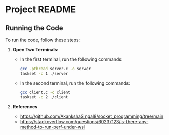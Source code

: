 # Project README

## Running the Code

To run the code, follow these steps:

1. **Open Two Terminals:**

   - In the first terminal, run the following commands:
     ```bash
     gcc -pthread server.c -o server
     taskset -c 1 ./server
     ```

   - In the second terminal, run the following commands:
     ```bash
     gcc client.c -o client
     taskset -c 2 ./client
     ```

2. **References**

    - https://github.com/AkankshaSingal8/socket_programming/tree/main
    - https://stackoverflow.com/questions/60237123/is-there-any-method-to-run-perf-under-wsl
